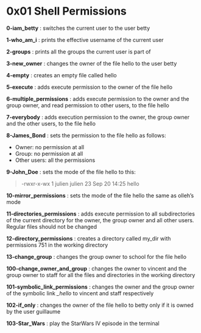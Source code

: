 # 0x01  Shell Permissions

**0-iam_betty** : switches the current user to the user betty

**1-who_am_i** : prints the effective username of the current user

**2-groups** : prints all the groups the current user is part of

**3-new_owner** : changes the owner of the file hello to the user betty

**4-empty** : creates an empty file called hello

**5-execute** : adds execute permission to the owner of the file hello

**6-multiple_permissions** : adds execute permission to the owner and the group owner, and read permission to other users, to the file hello

**7-everybody** : adds execution permission to the owner, the group owner and the other users, to the file hello

**8-James_Bond** : sets the permission to the file hello as follows:
- Owner: no permission at all
- Group: no permission at all
- Other users: all the permissions

**9-John_Doe** : sets the mode of the file hello to this:
> -rwxr-x-wx 1 julien julien 23 Sep 20 14:25 hello

**10-mirror_permissions** : sets the mode of the file hello the same as olleh’s mode

**11-directories_permissions** : adds execute permission to all subdirectories of the current directory for the owner, the group owner and all other users. Regular files should not be changed

**12-directory_permissions** : creates a directory called my_dir with permissions 751 in the working directory

**13-change_group** : changes the group owner to school for the file hello

**100-change_owner_and_group** : changes the owner to vincent and the group owner to staff for all the files and directories in the working directory

**101-symbolic_link_permissions** : changes the owner and the group owner of the symbolic link *_hello* to vincent and staff respectively

**102-if_only** : changes the owner of the file hello to betty only if it is owned by the user guillaume

**103-Star_Wars** : play the StarWars IV episode in the terminal
